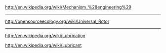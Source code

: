 http://en.wikipedia.org/wiki/Mechanism_%28engineering%29



***************


http://opensourceecology.org/wiki/Universal_Rotor

****************

http://en.wikipedia.org/wiki/Lubrication

http://en.wikipedia.org/wiki/Lubricant